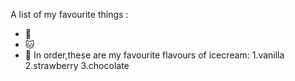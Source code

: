 A list of my favourite things :
- 🐶
- 🐱
- 🍫
In order,these are my favourite flavours of icecream:
1.vanilla
2.strawberry 
3.chocolate 
